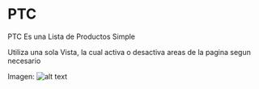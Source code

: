 # PTC
PTC Es una Lista de Productos Simple

Utiliza una sola Vista, la cual activa o desactiva areas de la pagina segun necesario

Imagen:
![alt text](https://user-images.githubusercontent.com/31046332/32503130-36da06da-c3bb-11e7-8764-fd45e373d436.png)
